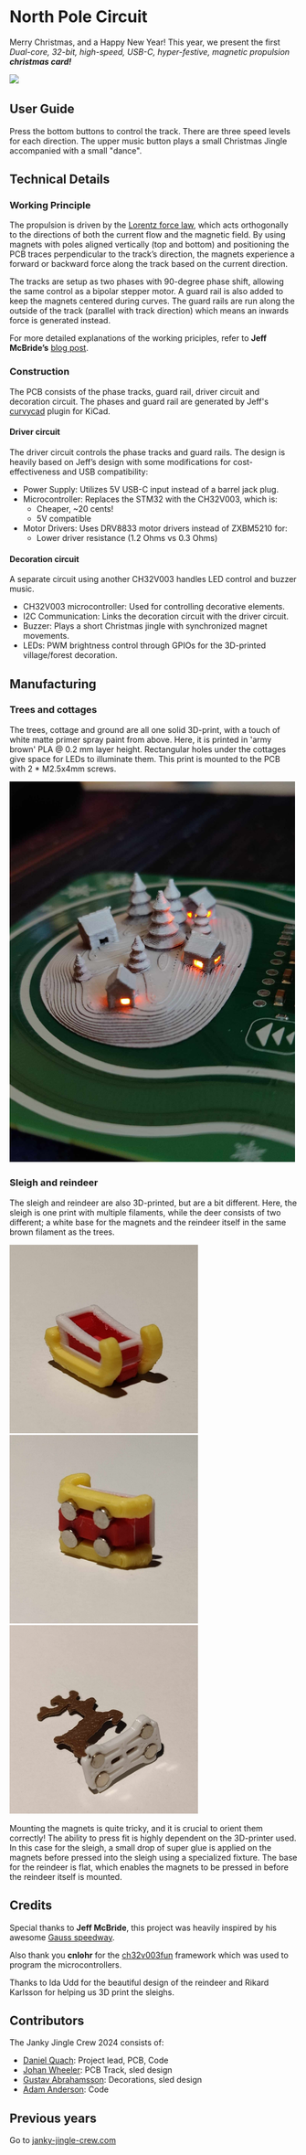 # North Pole Circuit
Merry Christmas, and a Happy New Year! This year, we present the first *Dual-core, 32-bit, high-speed, USB-C, hyper-festive, magnetic propulsion **christmas card!***

![](./Media/video_1.gif)


## User Guide

Press the bottom buttons to control the track. There are three speed levels for each direction.
The upper music button plays a small Christmas Jingle accompanied with a small "dance".

## Technical Details

### Working Principle
The propulsion is driven by the [Lorentz force law](https://en.wikipedia.org/wiki/Lorentz_force), which acts orthogonally to the directions of both the current flow and the magnetic field. By using magnets with poles aligned vertically (top and bottom) and positioning the PCB traces perpendicular to the track’s direction, the magnets experience a forward or backward force along the track based on the current direction.

The tracks are setup as two phases with 90-degree phase shift, allowing the same control as a bipolar stepper motor. A guard rail is also added to keep the magnets centered during curves. The guard rails are run along the outside of the track (parallel with track direction) which means an inwards force is generated instead.

For more detailed explanations of the working priciples, refer to **Jeff McBride’s** [blog post](https://jeffmcbride.net/gauss-speedway/).

### Construction
The PCB consists of the phase tracks, guard rail, driver circuit and decoration circuit. The phases and guard rail are generated by Jeff's [curvycad](https://github.com/mcbridejc/curvycad/tree/main) plugin for KiCad. 

#### Driver circuit
The driver circuit controls the phase tracks and guard rails. The design is heavily based on Jeff’s design with some modifications for cost-effectiveness and USB compatibility:

* Power Supply: Utilizes 5V USB-C input instead of a barrel jack plug.
* Microcontroller: Replaces the STM32 with the CH32V003, which is:
    * Cheaper, ~20 cents!
    * 5V compatible
* Motor Drivers: Uses DRV8833 motor drivers instead of ZXBM5210 for:
    * Lower driver resistance (1.2 Ohms vs 0.3 Ohms)

#### Decoration circuit
A separate circuit using another CH32V003 handles LED control and buzzer music.

* CH32V003 microcontroller: Used for controlling decorative elements.
* I2C Communication: Links the decoration circuit with the driver circuit.
* Buzzer: Plays a short Christmas jingle with synchronized magnet movements.
* LEDs: PWM brightness control through GPIOs for the 3D-printed village/forest decoration.


## Manufacturing
### Trees and cottages
The trees, cottage and ground are all one solid 3D-print, with a touch of white matte primer spray paint from above. Here, it is printed in 'army brown' PLA @ 0.2 mm layer height. Rectangular holes under the cottages give space for LEDs to illuminate them. This print is mounted to the PCB with 2 * M2.5x4mm screws.

<img src="./Media/single_decoration.jpg" width="500"/>

### Sleigh and reindeer
The sleigh and reindeer are also 3D-printed, but are a bit different. Here, the sleigh is one print with multiple filaments, while the deer consists of two different; a white base for the magnets and the reindeer itself in the same brown filament as the trees.

<img src="./Media/sleigh_1.jpg" width="330"/>     <img src="./Media/sleigh_2.jpg" width="330"/>     <img src="./Media/deer_1.jpg" width="330"/>

Mounting the magnets is quite tricky, and it is crucial to orient them correctly! The ability to press fit is highly dependent on the 3D-printer used. In this case for the sleigh, a small drop of super glue is applied on the magnets before pressed into the sleigh using a specialized fixture. The base for the reindeer is flat, which enables the magnets to be pressed in before the reindeer itself is mounted.



## Credits

Special thanks to **Jeff McBride**, this project was heavily inspired by his awesome [Gauss speedway](https://jeffmcbride.net/gauss-speedway/).

Also thank you **cnlohr** for the [ch32v003fun](https://github.com/cnlohr/ch32v003fun) framework which was used to program the microcontrollers.

Thanks to Ida Udd for the beautiful design of the reindeer and Rikard Karlsson for helping us 3D print the sleighs. 

## Contributors
The Janky Jingle Crew 2024 consists of: 

 - [Daniel Quach](https://github.com/Muoshy): Project lead, PCB, Code
 - [Johan Wheeler](https://github.com/johanwheeler): PCB Track, sled design
 - [Gustav Abrahamsson](https://github.com/GustavAbrahamsson): Decorations, sled design
 - [Adam Anderson](https://github.com/adaand00): Code

## Previous years

Go to [janky-jingle-crew.com](https://janky-jingle-crew.com)
